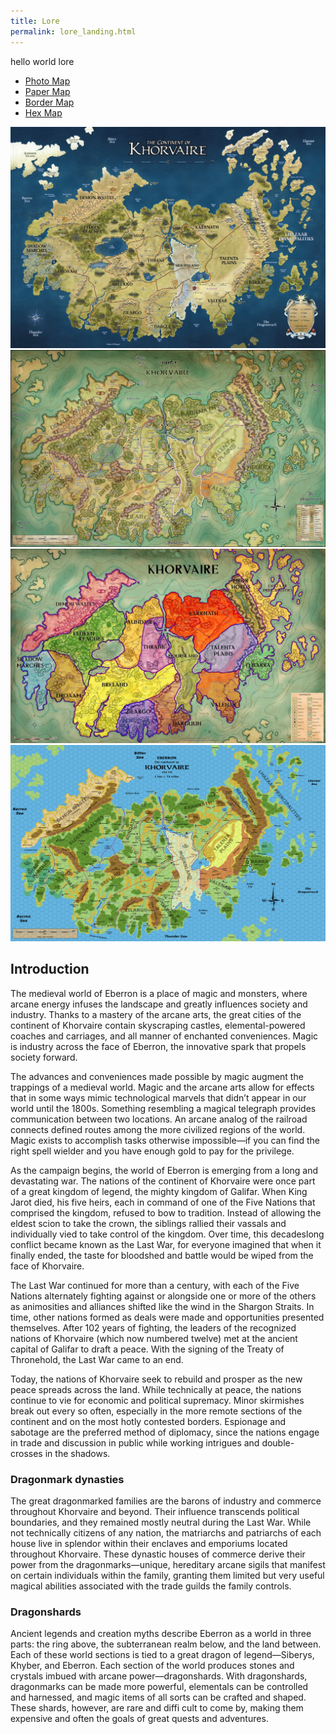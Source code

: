 ```yaml
---
title: Lore
permalink: lore_landing.html
---
```


hello world lore

<ul id="profileTabs" class="nav nav-tabs">
    <li class="active"><a href="#photo" data-toggle="tab">Photo Map</a></li>
	<li><a href="#paper" data-toggle="tab">Paper Map</a></li>
    <li><a href="#borders" data-toggle="tab">Border Map</a></li>
    <li><a href="#hex" data-toggle="tab">Hex Map</a></li>
</ul>
  <div class="tab-content">
	<div role="tabpanel" class="tab-pane active" id="photo">
		<img src='images/maps/photo_map.jpg' />
	</div>
	<div role="tabpanel" class="tab-pane" id="paper">
		<img src='images/maps/paper_map.jpg' />
	</div>
	<div role="tabpanel" class="tab-pane" id="borders">
		<img src='images/maps/border_map.jpg' />
	</div>
	<div role="tabpanel" class="tab-pane" id="hex">
		<img src='images/maps/hex_map.png' />
	</div>
</div>

## Introduction
The medieval world of Eberron is a place of magic and monsters, where arcane energy infuses the landscape and greatly influences society and industry. Thanks to a mastery of the arcane arts, the great cities of the continent of Khorvaire contain skyscraping castles, elemental-powered coaches and carriages, and all manner of enchanted conveniences. Magic is industry across the face of Eberron, the innovative spark that propels society forward.

The advances and conveniences made possible by magic augment the trappings of a medieval world. Magic and the arcane arts allow for effects that in some ways mimic technological marvels that didn’t appear in our world until the 1800s. Something resembling a magical telegraph provides communication between two locations. An arcane analog of the railroad connects defined routes among the more civilized regions of the world. Magic exists to accomplish tasks otherwise impossible—if you can find the right spell wielder and you have enough gold to pay for the privilege.

As the campaign begins, the world of Eberron is emerging from a long and devastating war. The nations of the continent of Khorvaire were once part of a great kingdom of legend, the mighty kingdom of Galifar. When King Jarot died, his five heirs, each in command of one of the Five Nations that comprised the kingdom, refused to bow to tradition. Instead of allowing the eldest scion to take the crown, the siblings rallied their vassals and individually vied to take control of the kingdom. Over time, this decadeslong conflict became known as the Last War, for everyone imagined that when it finally ended, the taste for bloodshed and battle would be wiped from the face of Khorvaire.

The Last War continued for more than a century, with each of the Five Nations alternately fighting against or alongside one or more of the others as animosities and alliances shifted like the wind in the Shargon Straits. In time, other nations formed as deals were made and opportunities presented themselves. After 102 years of fighting, the leaders of the recognized nations of Khorvaire (which now numbered twelve) met at the ancient capital of Galifar to draft a peace. With the signing of the Treaty of Thronehold, the Last War came to an end.

Today, the nations of Khorvaire seek to rebuild and prosper as the new peace spreads across the land. While technically at peace, the nations continue to vie for economic and political supremacy. Minor skirmishes break out every so often, especially in the more remote sections of the continent and on the most hotly contested borders. Espionage and sabotage are the preferred method of diplomacy, since the nations engage in trade and discussion in public while working intrigues and double-crosses in the shadows.

### Dragonmark dynasties

The great dragonmarked families are the barons of industry and commerce throughout Khorvaire and beyond. Their influence transcends political boundaries, and they remained mostly neutral during the Last War. While not technically citizens of any nation, the matriarchs and patriarchs of each house live in splendor within their enclaves and emporiums located throughout Khorvaire. These dynastic houses of commerce derive their power from the dragonmarks—unique, hereditary arcane sigils that manifest on certain individuals within the family, granting them limited but very useful magical abilities associated with the trade guilds the family controls.

### Dragonshards

Ancient legends and creation myths describe Eberron as a world in three parts: the ring above, the subterranean realm below, and the land between. Each of these world sections is tied to a great dragon of legend—Siberys, Khyber, and Eberron. Each section of the world produces stones and crystals imbued with arcane power—dragonshards. With dragonshards, dragonmarks can be made more powerful, elementals can be controlled and harnessed, and magic items of all sorts can be crafted and shaped. These shards, however, are rare and diffi cult to come by, making them expensive and often the goals of great quests and adventures.

